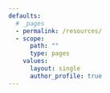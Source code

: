 ```yaml
---
defaults:
  # _pages
  - permalink: /resources/
  - scope:
      path: ""
      type: pages
    values:
      layout: single
      author_profile: true
---
```

